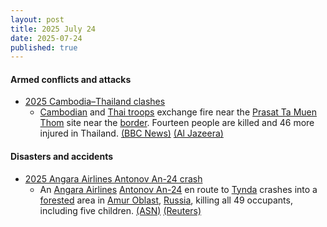 ```yaml
---
layout: post
title: 2025 July 24
date: 2025-07-24
published: true
---
```



#### Armed conflicts and attacks

* [2025 Cambodia–Thailand clashes](https://en.wikipedia.org/wiki/2025_Cambodia%E2%80%93Thailand_clashes "2025 Cambodia–Thailand clashes")
  * [Cambodian](https://en.wikipedia.org/wiki/Royal_Cambodian_Armed_Forces "Royal Cambodian Armed Forces") and [Thai troops](https://en.wikipedia.org/wiki/Royal_Thai_Armed_Forces "Royal Thai Armed Forces") exchange fire near the [Prasat Ta Muen Thom](https://en.wikipedia.org/wiki/Prasat_Ta_Muen_Thom "Prasat Ta Muen Thom") site near the [border](https://en.wikipedia.org/wiki/Cambodia%E2%80%93Thailand_border "Cambodia–Thailand border"). Fourteen people are killed and 46 more injured in Thailand. [(BBC News)](https://www.bbc.com/news/articles/c80p8z0y0eko) [(Al Jazeera)](https://www.aljazeera.com/news/liveblog/2025/7/24/live-at-least-2-killed-as-thai-cambodian-troops-clash-at-disputed-border)

#### Disasters and accidents

* [2025 Angara Airlines Antonov An-24 crash](https://en.wikipedia.org/wiki/Angara_Airlines_Flight_2311 "Angara Airlines Flight 2311")
  * An [Angara Airlines](https://en.wikipedia.org/wiki/Angara_Airlines "Angara Airlines") [Antonov An-24](https://en.wikipedia.org/wiki/Antonov_An-24 "Antonov An-24") en route to [Tynda](https://en.wikipedia.org/wiki/Tynda "Tynda") crashes into a [forested](https://en.wikipedia.org/wiki/Forest "Forest") area in [Amur Oblast](https://en.wikipedia.org/wiki/Amur_Oblast "Amur Oblast"), [Russia](https://en.wikipedia.org/wiki/Russia "Russia"), killing all 49 occupants, including five children. [(ASN)](https://asn.flightsafety.org/wikibase/529524) [(Reuters)](https://www.reuters.com/business/aerospace-defense/russian-plane-with-50-aboard-missing-amur-region-interfax-says-2025-07-24/)
